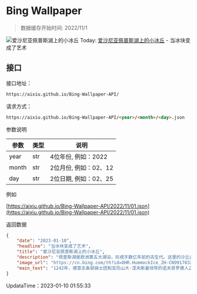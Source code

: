 # Bing Wallpaper

> 数据缓存开始时间: 2022/11/1

![爱沙尼亚佩普斯湖上的小冰丘](https://cn.bing.com/th?id=OHR.HummockIce_ZH-CN9917832145_1920x1080.jpg&rf=LaDigue_1920x1080.jpg)
Today: [爱沙尼亚佩普斯湖上的小冰丘](https://cn.bing.com/th?id=OHR.HummockIce_ZH-CN9917832145_1920x1080.jpg&rf=LaDigue_1920x1080.jpg) - 当冰块变成了艺术

## 接口

接口地址：

```html
https://aixiu.github.io/Bing-Wallpaper-API/
```

请求方式：

```html
https://aixiu.github.io/Bing-Wallpaper-API/<year>/<month>/<day>.json
```

参数说明

| 参数 | 类型 | 说明 |
| - | - | - |
| year | str | 4位年份, 例如：2022 |
| month | str | 2位月份, 例如：02、12 |
| day | str | 2位日期, 例如：02、25 |

例如

[https://aixiu.github.io/Bing-Wallpaper-API/2022/11/01.json](https://aixiu.github.io/Bing-Wallpaper-API/2022/11/01.json)

返回数据

```json
{
    "date": "2023-01-10",
    "headline": "当冰块变成了艺术",
    "title": "爱沙尼亚佩普斯湖上的小冰丘",
    "description": "佩普斯湖是欧洲第五大湖泊，形成于数亿年前的古生代。这里的沙丘非常有名，当各方面条件恰好时，这些沙丘会在风吹时“唱歌”。在冬天，结冰的湖面上可能形成照片中的堆积冰。这些堆积冰是由浮冰受到缓慢不均匀的挤压而形成的。",
    "image_url": "https://cn.bing.com/th?id=OHR.HummockIce_ZH-CN9917832145_1920x1080.jpg&rf=LaDigue_1920x1080.jpg",
    "main_text": "1242年，德意志条顿骑士团和亚历山大·涅夫斯基领导的诺夫哥罗德人之间的冰上之战就发生在这里。"
}
```

UpdataTime：2023-01-10 01:55:33
